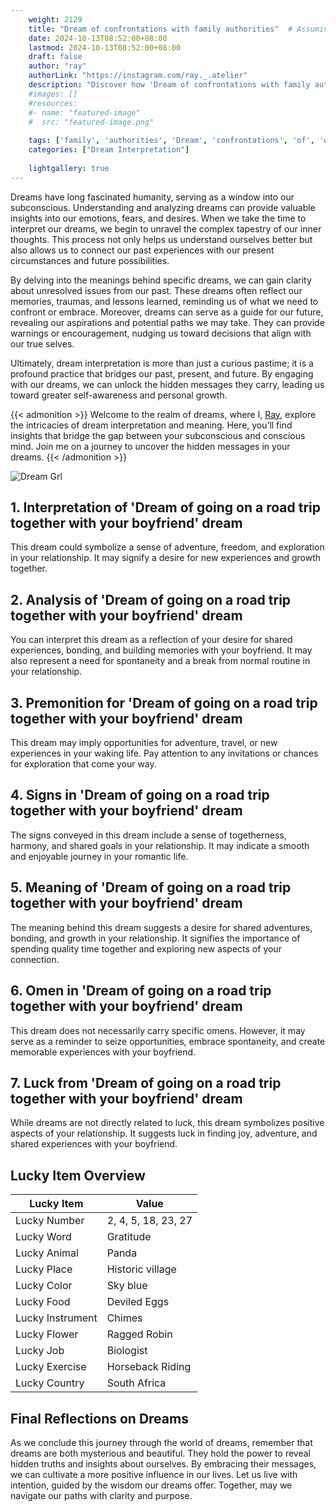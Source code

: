 ```yaml
---
    weight: 2129
    title: "Dream of confrontations with family authorities"  # Assuming 'title' column exists
    date: 2024-10-13T08:52:00+08:00
    lastmod: 2024-10-13T08:52:00+08:00
    draft: false
    author: "ray"
    authorLink: "https://instagram.com/ray._.atelier"
    description: "Discover how 'Dream of confrontations with family authorities' can interpret your future and uncover its significant meanings in your life."
    #images: []
    #resources:
    #- name: "featured-image"
    #  src: "featured-image.png"
    
    tags: ['family', 'authorities', 'Dream', 'confrontations', 'of', 'with']
    categories: ["Dream Interpretation"]
    
    lightgallery: true
---
```

    
Dreams have long fascinated humanity, serving as a window into our subconscious. Understanding and analyzing dreams can provide valuable insights into our emotions, fears, and desires. When we take the time to interpret our dreams, we begin to unravel the complex tapestry of our inner thoughts. This process not only helps us understand ourselves better but also allows us to connect our past experiences with our present circumstances and future possibilities.

By delving into the meanings behind specific dreams, we can gain clarity about unresolved issues from our past. These dreams often reflect our memories, traumas, and lessons learned, reminding us of what we need to confront or embrace. Moreover, dreams can serve as a guide for our future, revealing our aspirations and potential paths we may take. They can provide warnings or encouragement, nudging us toward decisions that align with our true selves.

Ultimately, dream interpretation is more than just a curious pastime; it is a profound practice that bridges our past, present, and future. By engaging with our dreams, we can unlock the hidden messages they carry, leading us toward greater self-awareness and personal growth.

{{< admonition >}}
Welcome to the realm of dreams, where I, [Ray](https://instagram.com/ray._.atelier), explore the intricacies of dream interpretation and meaning. Here, you’ll find insights that bridge the gap between your subconscious and conscious mind. Join me on a journey to uncover the hidden messages in your dreams.
{{< /admonition >}}

![Dream Grl](https://cdn.pixabay.com/photo/2017/11/02/03/35/gothic-2910057_1280.jpg "Dream Grl")

## 1. Interpretation of 'Dream of going on a road trip together with your boyfriend' dream
 This dream could symbolize a sense of adventure, freedom, and exploration in your relationship. It may signify a desire for new experiences and growth together. 

## 2. Analysis of 'Dream of going on a road trip together with your boyfriend' dream
 You can interpret this dream as a reflection of your desire for shared experiences, bonding, and building memories with your boyfriend. It may also represent a need for spontaneity and a break from normal routine in your relationship.

## 3. Premonition for 'Dream of going on a road trip together with your boyfriend' dream
 This dream may imply opportunities for adventure, travel, or new experiences in your waking life. Pay attention to any invitations or chances for exploration that come your way.

## 4. Signs in 'Dream of going on a road trip together with your boyfriend' dream
 The signs conveyed in this dream include a sense of togetherness, harmony, and shared goals in your relationship. It may indicate a smooth and enjoyable journey in your romantic life.

## 5. Meaning of 'Dream of going on a road trip together with your boyfriend' dream
 The meaning behind this dream suggests a desire for shared adventures, bonding, and growth in your relationship. It signifies the importance of spending quality time together and exploring new aspects of your connection.

## 6. Omen in 'Dream of going on a road trip together with your boyfriend' dream
 This dream does not necessarily carry specific omens. However, it may serve as a reminder to seize opportunities, embrace spontaneity, and create memorable experiences with your boyfriend.

## 7. Luck from 'Dream of going on a road trip together with your boyfriend' dream
 While dreams are not directly related to luck, this dream symbolizes positive aspects of your relationship. It suggests luck in finding joy, adventure, and shared experiences with your boyfriend.

## Lucky Item Overview
| Lucky Item          | Value              |
|---------------|--------------------|
| Lucky Number        | 2, 4, 5, 18, 23, 27  |
| Lucky Word          | Gratitude |
| Lucky Animal        | Panda |
| Lucky Place         | Historic village     |
| Lucky Color         | Sky blue     |
| Lucky Food          | Deviled Eggs      |
| Lucky Instrument    | Chimes |
| Lucky Flower        | Ragged Robin    |
| Lucky Job           | Biologist       |
| Lucky Exercise      | Horseback Riding  |
| Lucky Country       | South Africa    |


##  Final Reflections on Dreams

As we conclude this journey through the world of dreams, remember that dreams are both mysterious and beautiful. They hold the power to reveal hidden truths and insights about ourselves. By embracing their messages, we can cultivate a more positive influence in our lives. Let us live with intention, guided by the wisdom our dreams offer. Together, may we navigate our paths with clarity and purpose.
